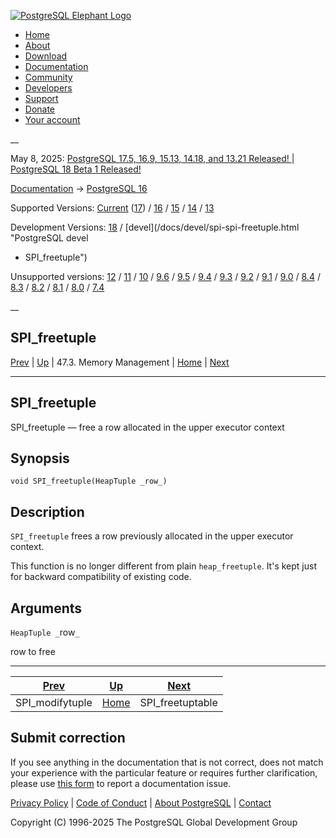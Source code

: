 [ ![PostgreSQL Elephant Logo](/media/img/about/press/elephant.png) ](/)

  * [Home](/ "Home")
  * [About](/about/ "About")
  * [Download](/download/ "Download")
  * [Documentation](/docs/ "Documentation")
  * [Community](/community/ "Community")
  * [Developers](/developer/ "Developers")
  * [Support](/support/ "Support")
  * [Donate](/about/donate/ "Donate")
  * [Your account](/account/ "Your account")

__

May 8, 2025: [ PostgreSQL 17.5, 16.9, 15.13, 14.18, and 13.21 Released! ](/about/news/postgresql-175-169-1513-1418-and-1321-released-3072/) | [ PostgreSQL 18 Beta 1 Released! ](/about/news/postgresql-18-beta-1-released-3070/)

[Documentation](/docs/ "Documentation") -> [PostgreSQL
16](/docs/16/index.html)

Supported Versions: [Current](/docs/current/spi-spi-freetuple.html "PostgreSQL
17 - SPI_freetuple") ([17](/docs/17/spi-spi-freetuple.html "PostgreSQL 17 -
SPI_freetuple")) / [16](/docs/16/spi-spi-freetuple.html "PostgreSQL 16 -
SPI_freetuple") / [15](/docs/15/spi-spi-freetuple.html "PostgreSQL 15 -
SPI_freetuple") / [14](/docs/14/spi-spi-freetuple.html "PostgreSQL 14 -
SPI_freetuple") / [13](/docs/13/spi-spi-freetuple.html "PostgreSQL 13 -
SPI_freetuple")

Development Versions: [18](/docs/18/spi-spi-freetuple.html "PostgreSQL 18 -
SPI_freetuple") / [devel](/docs/devel/spi-spi-freetuple.html "PostgreSQL devel
- SPI_freetuple")

Unsupported versions: [12](/docs/12/spi-spi-freetuple.html "PostgreSQL 12 -
SPI_freetuple") / [11](/docs/11/spi-spi-freetuple.html "PostgreSQL 11 -
SPI_freetuple") / [10](/docs/10/spi-spi-freetuple.html "PostgreSQL 10 -
SPI_freetuple") / [9.6](/docs/9.6/spi-spi-freetuple.html "PostgreSQL 9.6 -
SPI_freetuple") / [9.5](/docs/9.5/spi-spi-freetuple.html "PostgreSQL 9.5 -
SPI_freetuple") / [9.4](/docs/9.4/spi-spi-freetuple.html "PostgreSQL 9.4 -
SPI_freetuple") / [9.3](/docs/9.3/spi-spi-freetuple.html "PostgreSQL 9.3 -
SPI_freetuple") / [9.2](/docs/9.2/spi-spi-freetuple.html "PostgreSQL 9.2 -
SPI_freetuple") / [9.1](/docs/9.1/spi-spi-freetuple.html "PostgreSQL 9.1 -
SPI_freetuple") / [9.0](/docs/9.0/spi-spi-freetuple.html "PostgreSQL 9.0 -
SPI_freetuple") / [8.4](/docs/8.4/spi-spi-freetuple.html "PostgreSQL 8.4 -
SPI_freetuple") / [8.3](/docs/8.3/spi-spi-freetuple.html "PostgreSQL 8.3 -
SPI_freetuple") / [8.2](/docs/8.2/spi-spi-freetuple.html "PostgreSQL 8.2 -
SPI_freetuple") / [8.1](/docs/8.1/spi-spi-freetuple.html "PostgreSQL 8.1 -
SPI_freetuple") / [8.0](/docs/8.0/spi-spi-freetuple.html "PostgreSQL 8.0 -
SPI_freetuple") / [7.4](/docs/7.4/spi-spi-freetuple.html "PostgreSQL 7.4 -
SPI_freetuple")

__

SPI_freetuple  
---  
[Prev](spi-spi-modifytuple.html "SPI_modifytuple")  | [Up](spi-memory.html "47.3. Memory Management") | 47.3. Memory Management | [Home](index.html "PostgreSQL 16.9 Documentation") |  [Next](spi-spi-freetupletable.html "SPI_freetuptable")  
  
* * *

## SPI_freetuple

SPI_freetuple — free a row allocated in the upper executor context

## Synopsis

    
    
    void SPI_freetuple(HeapTuple _row_)
    

## Description

`SPI_freetuple` frees a row previously allocated in the upper executor
context.

This function is no longer different from plain `heap_freetuple`. It's kept
just for backward compatibility of existing code.

## Arguments

`HeapTuple _`row`_`

    

row to free

* * *

[Prev](spi-spi-modifytuple.html "SPI_modifytuple")  | [Up](spi-memory.html "47.3. Memory Management") |  [Next](spi-spi-freetupletable.html "SPI_freetuptable")  
---|---|---  
SPI_modifytuple  | [Home](index.html "PostgreSQL 16.9 Documentation") |  SPI_freetuptable  
  
## Submit correction

If you see anything in the documentation that is not correct, does not match
your experience with the particular feature or requires further clarification,
please use [this form](/account/comments/new/16/spi-spi-freetuple.html/) to
report a documentation issue.

[Privacy Policy](/about/privacypolicy) | [Code of Conduct](/about/policies/coc/) | [About PostgreSQL](/about/) | [Contact](/about/contact/)  

Copyright (C) 1996-2025 The PostgreSQL Global Development Group

